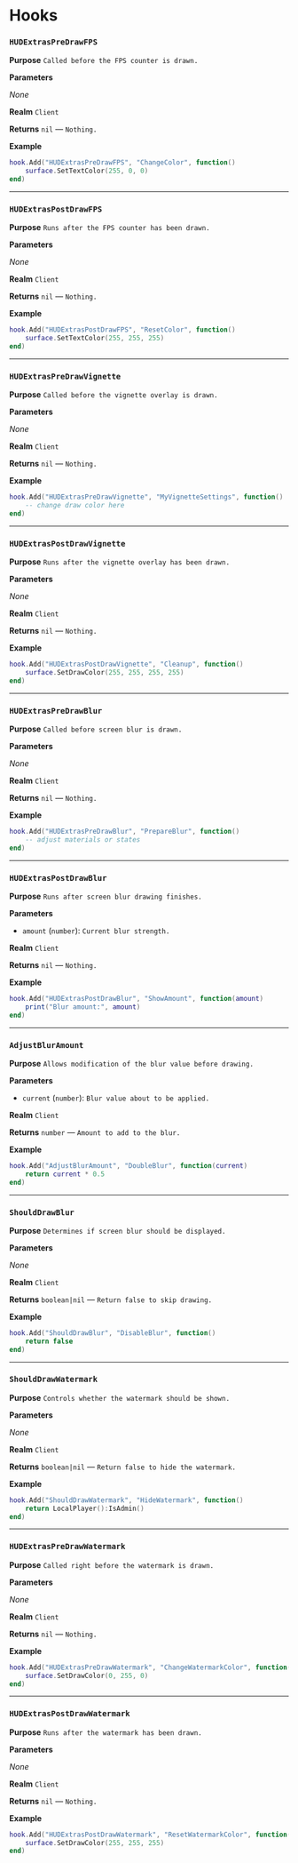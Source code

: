 # Hooks

### `HUDExtrasPreDrawFPS`

**Purpose**
`Called before the FPS counter is drawn.`

**Parameters**

*None*

**Realm**
`Client`

**Returns**
`nil` — `Nothing.`

**Example**

```lua
hook.Add("HUDExtrasPreDrawFPS", "ChangeColor", function()
    surface.SetTextColor(255, 0, 0)
end)
```

---

### `HUDExtrasPostDrawFPS`

**Purpose**
`Runs after the FPS counter has been drawn.`

**Parameters**

*None*

**Realm**
`Client`

**Returns**
`nil` — `Nothing.`

**Example**

```lua
hook.Add("HUDExtrasPostDrawFPS", "ResetColor", function()
    surface.SetTextColor(255, 255, 255)
end)
```

---

### `HUDExtrasPreDrawVignette`

**Purpose**
`Called before the vignette overlay is drawn.`

**Parameters**

*None*

**Realm**
`Client`

**Returns**
`nil` — `Nothing.`

**Example**

```lua
hook.Add("HUDExtrasPreDrawVignette", "MyVignetteSettings", function()
    -- change draw color here
end)
```

---

### `HUDExtrasPostDrawVignette`

**Purpose**
`Runs after the vignette overlay has been drawn.`

**Parameters**

*None*

**Realm**
`Client`

**Returns**
`nil` — `Nothing.`

**Example**

```lua
hook.Add("HUDExtrasPostDrawVignette", "Cleanup", function()
    surface.SetDrawColor(255, 255, 255, 255)
end)
```

---

### `HUDExtrasPreDrawBlur`

**Purpose**
`Called before screen blur is drawn.`

**Parameters**

*None*

**Realm**
`Client`

**Returns**
`nil` — `Nothing.`

**Example**

```lua
hook.Add("HUDExtrasPreDrawBlur", "PrepareBlur", function()
    -- adjust materials or states
end)
```

---

### `HUDExtrasPostDrawBlur`

**Purpose**
`Runs after screen blur drawing finishes.`

**Parameters**

* `amount` (`number`): `Current blur strength.`

**Realm**
`Client`

**Returns**
`nil` — `Nothing.`

**Example**

```lua
hook.Add("HUDExtrasPostDrawBlur", "ShowAmount", function(amount)
    print("Blur amount:", amount)
end)
```

---

### `AdjustBlurAmount`

**Purpose**
`Allows modification of the blur value before drawing.`

**Parameters**

* `current` (`number`): `Blur value about to be applied.`

**Realm**
`Client`

**Returns**
`number` — `Amount to add to the blur.`

**Example**

```lua
hook.Add("AdjustBlurAmount", "DoubleBlur", function(current)
    return current * 0.5
end)
```

---

### `ShouldDrawBlur`

**Purpose**
`Determines if screen blur should be displayed.`

**Parameters**

*None*

**Realm**
`Client`

**Returns**
`boolean|nil` — `Return false to skip drawing.`

**Example**

```lua
hook.Add("ShouldDrawBlur", "DisableBlur", function()
    return false
end)
```

---

### `ShouldDrawWatermark`

**Purpose**
`Controls whether the watermark should be shown.`

**Parameters**

*None*

**Realm**
`Client`

**Returns**
`boolean|nil` — `Return false to hide the watermark.`

**Example**

```lua
hook.Add("ShouldDrawWatermark", "HideWatermark", function()
    return LocalPlayer():IsAdmin()
end)
```

---

### `HUDExtrasPreDrawWatermark`

**Purpose**
`Called right before the watermark is drawn.`

**Parameters**

*None*

**Realm**
`Client`

**Returns**
`nil` — `Nothing.`

**Example**

```lua
hook.Add("HUDExtrasPreDrawWatermark", "ChangeWatermarkColor", function()
    surface.SetDrawColor(0, 255, 0)
end)
```

---

### `HUDExtrasPostDrawWatermark`

**Purpose**
`Runs after the watermark has been drawn.`

**Parameters**

*None*

**Realm**
`Client`

**Returns**
`nil` — `Nothing.`

**Example**

```lua
hook.Add("HUDExtrasPostDrawWatermark", "ResetWatermarkColor", function()
    surface.SetDrawColor(255, 255, 255)
end)
```
